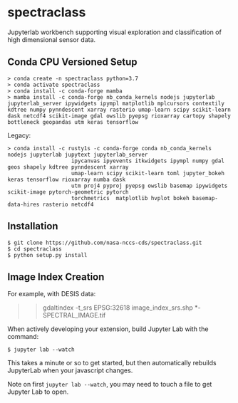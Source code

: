 spectraclass
===============================

Jupyterlab workbench supporting visual exploration and classification of high dimensional sensor data.

Conda CPU Versioned Setup
---------------

    > conda create -n spectraclass python=3.7
    > conda activate spectraclass
    > conda install -c conda-forge mamba
    > mamba install -c conda-forge nb_conda_kernels nodejs jupyterlab jupyterlab_server ipywidgets ipympl matplotlib mplcursors contextily kdtree numpy pynndescent xarray rasterio umap-learn scipy scikit-learn dask netcdf4 scikit-image gdal owslib pyepsg rioxarray cartopy shapely bottleneck geopandas utm keras tensorflow

Legacy:

    > conda install -c rusty1s -c conda-forge conda nb_conda_kernels nodejs jupyterlab jupytext jupyterlab_server  
                        ipycanvas ipyevents itkwidgets ipympl numpy gdal geos shapely kdtree pynndescent xarray  
                        umap-learn scipy scikit-learn toml jupyter_bokeh keras tensorflow rioxarray numba dask   
                        utm proj4 pyproj pyepsg owslib basemap ipywidgets scikit-image pytorch-geometric pytorch
                        torchmetrics  matplotlib hvplot bokeh basemap-data-hires rasterio netcdf4
Installation
------------

    $ git clone https://github.com/nasa-nccs-cds/spectraclass.git
    $ cd spectraclass
    $ python setup.py install

Image Index Creation
--------------------

For example, with DESIS data:

>> gdaltindex -t_srs EPSG:32618 image_index_srs.shp *-SPECTRAL_IMAGE.tif

When actively developing your extension, build Jupyter Lab with the command:

    $ jupyter lab --watch

This takes a minute or so to get started, but then automatically rebuilds JupyterLab when your javascript changes.

Note on first `jupyter lab --watch`, you may need to touch a file to get Jupyter Lab to open.

